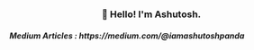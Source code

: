 <h3 align="center">👋 Hello! I'm Ashutosh.</h3>
<h5 >Medium Articles : https://medium.com/@iamashutoshpanda </h5>
